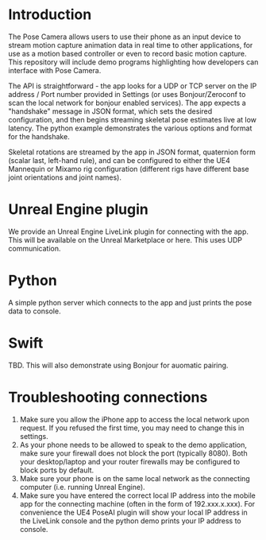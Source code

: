# Introduction
The Pose Camera allows users to use their phone as an input device to stream motion capture animation data in real time to other applications, for use as a motion based controller or even to record basic motion capture.  This repository will include demo programs highlighting how developers can interface with Pose Camera.

The API is straightforward - the app looks for a UDP or TCP server on the IP address / Port number provided in Settings (or uses Bonjour/Zeroconf to scan the local network for bonjour enabled services).  The app expects a "handshake" message in JSON format, which sets the desired configuration, and then begins streaming skeletal pose estimates live at low latency.  The python example demonstrates the various options and format for the handshake.

Skeletal rotations are streamed by the app in JSON format, quaternion form (scalar last, left-hand rule), and can be configured to either the UE4 Mannequin or Mixamo rig configuration (different rigs have different base joint orientations and joint names).

# Unreal Engine plugin
We provide an Unreal Engine LiveLink plugin for connecting with the app.  This will be available on the Unreal Marketplace or here.  This uses UDP communication.

# Python
A simple python server which connects to the app and just prints the pose data to console.   

# Swift 
TBD.  This will also demonstrate using Bonjour for auomatic pairing.

# Troubleshooting connections
1. Make sure you allow the iPhone app to access the local network upon request. If you refused the first time, you may need to change this in settings.
2. As your phone needs to be allowed to speak to the demo application, make sure your firewall does not block the port (typically 8080).  Both your desktop/laptop and your router firewalls may be configured to block ports by default. 
3. Make sure your phone is on the same local network as the connecting computer (i.e. running Unreal Engine).
4. Make sure you have entered the correct local IP address into the mobile app for the connecting machine (often in the form of 192.xxx.x.xxx).  For convenience the UE4 PoseAI plugin will show your local IP address in the LiveLink console and the python demo prints your IP address to console. 
